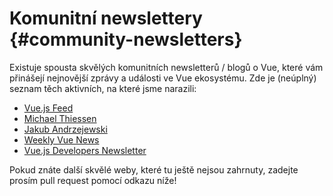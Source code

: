 # Komunitní newslettery {#community-newsletters}

Existuje spousta skvělých komunitních newsletterů / blogů o Vue, které vám přinášejí nejnovější zprávy a události ve Vue ekosystému.
Zde je (neúplný) seznam těch aktivních, na které jsme narazili:

- [Vue.js Feed](https://vuejsfeed.com/)
- [Michael Thiessen](https://michaelnthiessen.com/newsletter)
- [Jakub Andrzejewski](https://dev.to/jacobandrewsky)
- [Weekly Vue News](https://weekly-vue.news/)
- [Vue.js Developers Newsletter](https://vuejsdevelopers.com/newsletter/)

Pokud znáte další skvělé weby, které tu ještě nejsou zahrnuty, zadejte prosím pull request pomocí odkazu níže!
